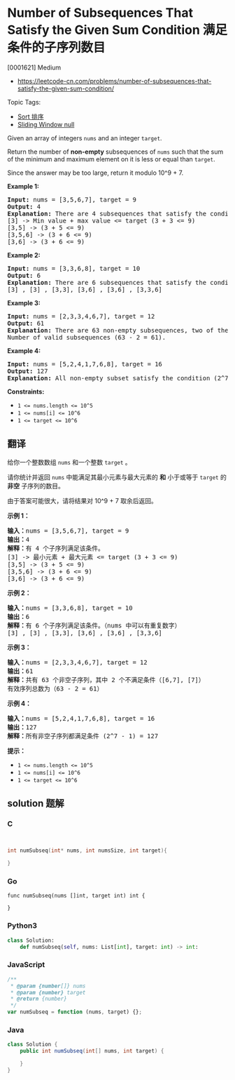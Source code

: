 # Number of Subsequences That Satisfy the Given Sum Condition 满足条件的子序列数目

[0001621] Medium

- https://leetcode-cn.com/problems/number-of-subsequences-that-satisfy-the-given-sum-condition/

Topic Tags:

- [Sort 排序](https://leetcode-cn.com/tag/sort/)
- [Sliding Window null](https://leetcode-cn.com/tag/sliding-window/)

Given an array of integers `nums` and an integer `target`.

Return the number of **non-empty** subsequences of `nums` such that the sum of the minimum and maximum element on it is less or equal than `target`.

Since the answer may be too large, return it modulo 10^9 + 7.

**Example 1:**

<pre><strong>Input:</strong> nums = [3,5,6,7], target = 9
<strong>Output:</strong> 4
<strong>Explanation: </strong>There are 4 subsequences that satisfy the condition.
[3] -&gt; Min value + max value &lt;= target (3 + 3 &lt;= 9)
[3,5] -&gt; (3 + 5 &lt;= 9)
[3,5,6] -&gt; (3 + 6 &lt;= 9)
[3,6] -&gt; (3 + 6 &lt;= 9)
</pre>

**Example 2:**

<pre><strong>Input:</strong> nums = [3,3,6,8], target = 10
<strong>Output:</strong> 6
<strong>Explanation: </strong>There are 6 subsequences that satisfy the condition. (nums can have repeated numbers).
[3] , [3] , [3,3], [3,6] , [3,6] , [3,3,6]</pre>

**Example 3:**

<pre><strong>Input:</strong> nums = [2,3,3,4,6,7], target = 12
<strong>Output:</strong> 61
<strong>Explanation: </strong>There are 63 non-empty subsequences, two of them don't satisfy the condition ([6,7], [7]).
Number of valid subsequences (63 - 2 = 61).
</pre>

**Example 4:**

<pre><strong>Input:</strong> nums = [5,2,4,1,7,6,8], target = 16
<strong>Output:</strong> 127
<strong>Explanation: </strong>All non-empty subset satisfy the condition (2^7 - 1) = 127</pre>

**Constraints:**

- `1 <= nums.length <= 10^5`
- `1 <= nums[i] <= 10^6`
- `1 <= target <= 10^6`

## 翻译

给你一个整数数组 `nums` 和一个整数 `target` 。

请你统计并返回 `nums` 中能满足其最小元素与最大元素的 **和** 小于或等于 `target` 的 **非空** 子序列的数目。

由于答案可能很大，请将结果对 10^9 + 7 取余后返回。

**示例 1：**

<pre><strong>输入：</strong>nums = [3,5,6,7], target = 9
<strong>输出：</strong>4
<strong>解释：</strong>有 4 个子序列满足该条件。
[3] -&gt; 最小元素 + 最大元素 &lt;= target (3 + 3 &lt;= 9)
[3,5] -&gt; (3 + 5 &lt;= 9)
[3,5,6] -&gt; (3 + 6 &lt;= 9)
[3,6] -&gt; (3 + 6 &lt;= 9)
</pre>

**示例 2：**

<pre><strong>输入：</strong>nums = [3,3,6,8], target = 10
<strong>输出：</strong>6
<strong>解释：</strong>有 6 个子序列满足该条件。（nums 中可以有重复数字）
[3] , [3] , [3,3], [3,6] , [3,6] , [3,3,6]</pre>

**示例 3：**

<pre><strong>输入：</strong>nums = [2,3,3,4,6,7], target = 12
<strong>输出：</strong>61
<strong>解释：</strong>共有 63 个非空子序列，其中 2 个不满足条件（[6,7], [7]）
有效序列总数为（63 - 2 = 61）
</pre>

**示例 4：**

<pre><strong>输入：</strong>nums = [5,2,4,1,7,6,8], target = 16
<strong>输出：</strong>127
<strong>解释：</strong>所有非空子序列都满足条件 (2^7 - 1) = 127</pre>

**提示：**

- `1 <= nums.length <= 10^5`
- `1 <= nums[i] <= 10^6`
- `1 <= target <= 10^6`

## solution 题解

### C

```c


int numSubseq(int* nums, int numsSize, int target){

}
```

### Go

```golang
func numSubseq(nums []int, target int) int {

}
```

### Python3

```python
class Solution:
    def numSubseq(self, nums: List[int], target: int) -> int:
```

### JavaScript

```javascript
/**
 * @param {number[]} nums
 * @param {number} target
 * @return {number}
 */
var numSubseq = function (nums, target) {};
```

### Java

```java
class Solution {
    public int numSubseq(int[] nums, int target) {

    }
}
```
